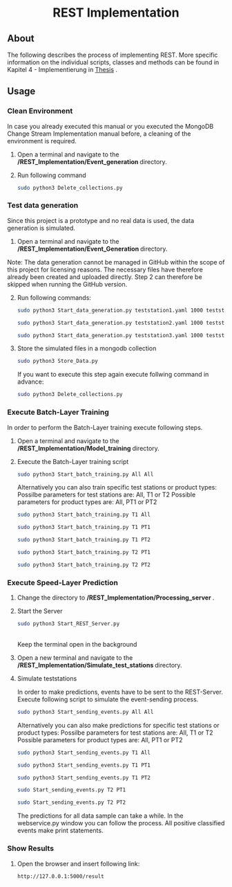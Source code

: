 <p align="center">
  <h1 align="center"> REST Implementation </h1>
  <p align="center">

<!-- ABOUT THE PROJECT -->
## About

The following describes the process of implementing REST. More specific information on the individual scripts, classes and methods can be found in Kapitel 4 - Implementierung in [Thesis](https://github.com/larsgrespan/Event_Processing_System/tree/main/Thesis) .

## Usage


### Clean Environment

In case you already executed this manual or you executed the MongoDB Change Stream Implementation manual before, a cleaning of the environment is required. 

1. Open a terminal and navigate to the <b> /REST_Implementation/Event_generation </b> directory. 

2. Run following command

   ```sh
   sudo python3 Delete_collections.py
   ```

### Test data generation

Since this project is a prototype and no real data is used, the data generation is simulated.

1. Open a terminal and navigate to the <b> /REST_Implementation/Event_Generation </b> directory. 
  
Note:
  The data generation cannot be managed in GitHub within the scope of this project for licensing reasons. The necessary files have therefore already been created and uploaded directly. Step 2 can therefore be skipped when running the GitHub version.

2. Run following commands:
   ```sh
   sudo python3 Start_data_generation.py teststation1.yaml 1000 teststation1.csv
   ```

   ```sh
   sudo python3 Start_data_generation.py teststation2.yaml 1000 teststation2.csv
   ```

   ```sh
   sudo python3 Start_data_generation.py teststation3.yaml 1000 teststation3.csv
   ```

3. Store the simulated files in a mongodb collection

   ```sh
   sudo python3 Store_Data.py
   ```

   If you want to execute this step again execute follwing command in advance:
   ```sh
   sudo python3 Delete_collections.py
   ```
    
### Execute Batch-Layer Training

In order to perform the Batch-Layer training execute following steps.

1. Open a terminal and navigate to the <b> /REST_Implementation/Model_training </b> directory.

2. Execute the Batch-Layer training script

   ```sh
   sudo python3 Start_batch_training.py All All
   ```

   Alternatively you can also train specific test stations or product types:
   Possilbe parameters for test stations are: All, T1 or T2
   Possible parameters for product types are: All, PT1 or PT2

   ```sh
   sudo python3 Start_batch_training.py T1 All
   ```

   ```sh
   sudo python3 Start_batch_training.py T1 PT1
   ```

   ```sh
   sudo python3 Start_batch_training.py T1 PT2
   ```

   ```sh
   sudo python3 Start_batch_training.py T2 PT1
   ```

   ```sh
   sudo python3 Start_batch_training.py T2 PT2
   ```

### Execute Speed-Layer Prediction

1. Change the directory to <b> /REST_Implementation/Processing_server </b>. 

2. Start the Server

   ```sh
   sudo python3 Start_REST_Server.py
   ```
   <br> Keep the terminal open in the background <br>


3. Open a new terminal and navigate to the <b> /REST_Implementation/Simulate_test_stations </b> directory. 

4. Simulate teststations

   In order to make predictions, events have to be sent to the REST-Server. Execute following script to simulate the event-sending process. 

   ```sh
   sudo python3 Start_sending_events.py All All
   ```

   Alternatively you can also make predictions for specific test stations or product types:
   Possilbe parameters for test stations are: All, T1 or T2
   Possible parameters for product types are: All, PT1 or PT2

   ```sh
   sudo python3 Start_sending_events.py T1 All
   ```

   ```sh
   sudo python3 Start_sending_events.py T1 PT1
   ```

   ```sh
   sudo python3 Start_sending_events.py T1 PT2
   ```
   
   ```sh
   sudo Start_sending_events.py T2 PT1
   ```

   ```sh
   sudo Start_sending_events.py T2 PT2
   ```


   The predictions for all data sample can take a while.
   In the webservice.py window you can follow the process. All positive classified events make print statements.

### Show Results

1. Open the browser and insert following link:
   ```sh
   http://127.0.0.1:5000/result
   ```
 
